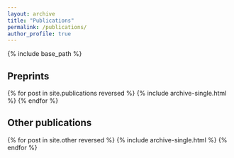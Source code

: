 ```yaml
---
layout: archive
title: "Publications"
permalink: /publications/
author_profile: true
---
```

{% include base_path %}

## Preprints
<div id="arxivfeed"></div>
<script>
fetch('https://arxiv.org/a/paya_c_1.json')
  .then(response => response.json())
  .then(data => {
    // Reverse the entries for reverse numbering
    const entries = data.entries.reverse();
    let html = '<ol reversed>';
    entries.forEach((entry, idx) => {
      html += `<li>
        <h3>${entry.title}</h3>
        <p><a href="${entry.id}">arXiv link</a></p>
        <p>${entry.summary}</p>
      </li>`;
    });
    html += '</ol>';
    document.getElementById('arxivfeed').innerHTML = html;
  });
</script>

{% for post in site.publications reversed %}
  {% include archive-single.html %}
{% endfor %}

## Other publications

{% for post in site.other reversed %}
  {% include archive-single.html %}
{% endfor %}
